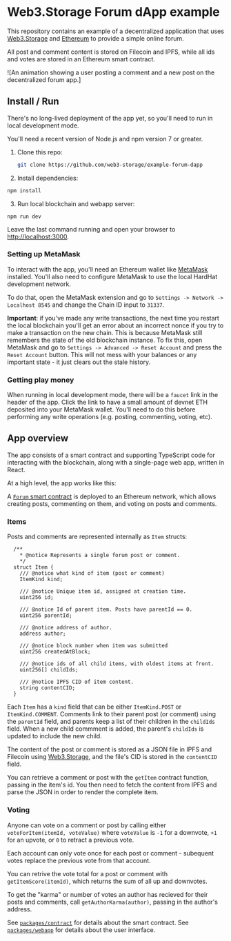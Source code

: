 # Web3.Storage Forum dApp example

This repository contains an example of a decentralized application that uses [Web3.Storage](https://web3.storage) and [Ethereum](https://ethereum.org) to provide a simple online forum. 

All post and comment content is stored on Filecoin and IPFS, while all ids and votes are stored in an Ethereum smart contract.

![An animation showing a user posting a comment and a new post on the decentralized forum app.]

## Install / Run

There's no long-lived deployment of the app yet, so you'll need to run in local development mode.

You'll need a recent version of Node.js and npm version 7 or greater.

1. Clone this repo:

   ```bash
   git clone https://github.com/web3-storage/example-forum-dapp
   ```

2. Install dependencies:

  ```bash
  npm install
  ```

3. Run local blockchain and webapp server:

  ```
  npm run dev
  ```

Leave the last command running and open your browser to [http://localhost:3000](http://localhost:3000).

### Setting up MetaMask

To interact with the app, you'll need an Ethereum wallet like [MetaMask](https://metamask.io) installed.
You'll also need to configure MetaMask to use the local HardHat development network. 

To do that, open the MetaMask extension and go to `Settings -> Network -> Localhost 8545` and change the Chain ID input to `31337`.

**Important**: if you've made any write transactions, the next time you restart the local blockchain you'll get an error about an incorrect nonce if you try to make a transaction on the new chain. This is because MetaMask still remembers the state of the old blockchain instance. To fix this, open MetaMask and go to `Settings -> Advanced -> Reset Account` and press the `Reset Account` button. This will not mess with your balances or any important state - it just clears out the stale history.

### Getting play money

When running in local development mode, there will be a `faucet` link in the header of the app. Click the link to have a small amount of devnet ETH deposited into your MetaMask wallet. You'll need to do this before performing any write operations (e.g. posting, commenting, voting, etc).

## App overview

The app consists of a smart contract and supporting TypeScript code for interacting with the blockchain, along with a single-page web app, written in React.

At a high level, the app works like this:

A [`Forum` smart contract][src-forum-sol] is deployed to an Ethereum network, which allows creating posts, commenting on them, and voting on posts and comments.

### Items

Posts and comments are represented internally as `Item` structs:

```solidity
  /**
    * @notice Represents a single forum post or comment. 
    */
  struct Item {
    /// @notice what kind of item (post or comment)
    ItemKind kind;

    /// @notice Unique item id, assigned at creation time.
    uint256 id;

    /// @notice Id of parent item. Posts have parentId == 0.
    uint256 parentId;

    /// @notice address of author.
    address author;

    /// @notice block number when item was submitted
    uint256 createdAtBlock;

    /// @notice ids of all child items, with oldest items at front.
    uint256[] childIds;

    /// @notice IPFS CID of item content.
    string contentCID;
  }
```

Each `Item` has a `kind` field that can be either `ItemKind.POST` or `ItemKind.COMMENT`. Comments link to their parent post (or comment) using the `parentId` field, and parents keep a list of their children in the `childIds` field. When a new child commment is added, the parent's `childIds` is updated to include the new child.

The content of the post or comment is stored as a JSON file in IPFS and Filecoin using [Web3.Storage](https://web3.storage), and the file's CID is stored in the `contentCID` field.

You can retrieve a comment or post with the `getItem` contract function, passing in the item's id. You then need to fetch the content from IPFS and parse the JSON in order to render the complete item.

### Voting

Anyone can vote on a comment or post by calling either `voteForItem(itemId, voteValue)`  where `voteValue` is `-1` for a downvote, `+1` for an upvote, or `0` to retract a previous vote.

Each account can only vote once for each post or comment - subequent votes replace the previous vote from that account.

You can retrive the vote total for a post or comment with `getItemScore(itemId)`, which returns the sum of all up and downvotes.

To get the "karma" or number of votes an author has recieved for their posts and comments, call `getAuthorKarma(author)`, passing in the author's address.


See [`packages/contract`](./packages/contract/README.md) for details about the smart contract.
See [`packages/webapp`](./packages/webapp/README.md) for details about the user interface.


[src-forum-sol]: ./packages/contract/contracts/Forum.sol

[ipfs-docs-cid]: https://docs.ipfs.io/concepts/content-addressing/
